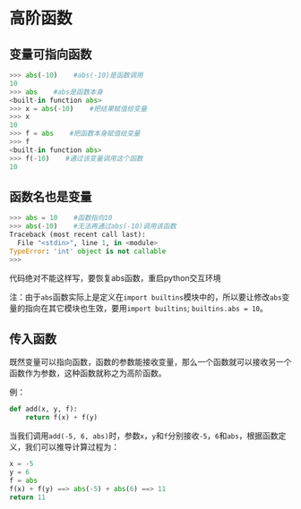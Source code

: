 # 高阶函数

## 变量可指向函数

```python
>>> abs(-10)    #abs(-10)是函数调用
10
>>> abs    #abs是函数本身
<built-in function abs>
>>> x = abs(-10)    #把结果赋值给变量
>>> x
10
>>> f = abs    #把函数本身赋值给变量
>>> f
<built-in function abs>
>>> f(-10)    #通过该变量调用这个函数
10
```

## 函数名也是变量

```python
>>> abs = 10    #函数指向10
>>> abs(-10)    #无法再通过abs(-10)调用该函数
Traceback (most recent call last):
  File "<stdin>", line 1, in <module>
TypeError: 'int' object is not callable
>>>
```

代码绝对不能这样写，要恢复abs函数，重启python交互环境

注：由于`abs`函数实际上是定义在`import builtins`模块中的，所以要让修改`abs`变量的指向在其它模块也生效，要用`import builtins`; `builtins.abs = 10`。

## 传入函数

既然变量可以指向函数，函数的参数能接收变量，那么一个函数就可以接收另一个函数作为参数，这种函数就称之为高阶函数。

例：

```python
def add(x, y, f):
    return f(x) + f(y)
```

当我们调用```add(-5, 6, abs)```时，参数`x`，`y`和`f`分别接收`-5`，`6`和`abs`，根据函数定义，我们可以推导计算过程为：

```python
x = -5
y = 6
f = abs
f(x) + f(y) ==> abs(-5) + abs(6) ==> 11
return 11
```